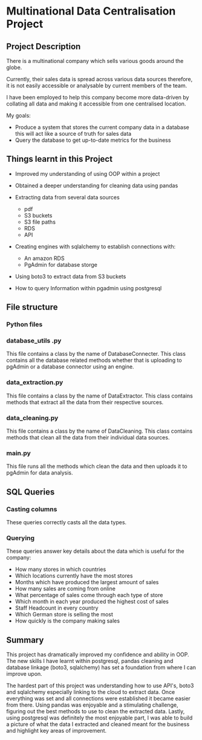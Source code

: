# Multinational Data Centralisation Project 


## Project Description
There is a multinational company which sells various goods around the globe.

Currently, their sales data is spread across various data sources therefore, it is not easily accessible or analysable by current members of the team. 

I have been employed to help this company become more data-driven by collating all data and making it accessible from one centralised location. 

My goals:
- Produce a system that stores the current company data in a database this will act like a source of truth for sales data
- Query the database to get up-to-date metrics for the business


## Things learnt in this Project
- Improved my understanding of using OOP within a project 

- Obtained a deeper understanding for cleaning data using pandas

- Extracting data from several data sources
    - pdf
    - S3 buckets 
    - S3 file paths
    - RDS 
    - API
- Creating engines with sqlalchemy to establish connections with:
    - An amazon RDS
    - PgAdmin for database storge

- Using boto3 to extract data from S3 buckets

- How to query Information within pgadmin using postgresql


## File structure

### Python files

### database_utils .py
This file contains a class by the name of DatabaseConnecter. This class contains all the database related methods whether that is uploading to pgAdmin or a database connector using an engine.

### data_extraction.py
This file contains a class by the name of DataExtractor. This class contains methods that extract all the data from their respective sources.

### data_cleaning.py
This file contains a class by the name of DataCleaning. This class contains methods that clean all the data from their individual data sources. 

### main.py
This file runs all the methods which clean the data and then uploads it to pgAdmin for data analysis.

## SQL Queries

### Casting columns
These queries correctly casts all the data types. 

### Querying
These queries answer key details about the data which is useful for the company:

- How many stores in which countries
- Which locations currently have the most stores
- Months which have produced the largest amount of sales
- How many sales are coming from online
- What percentage of sales come through each type of store
- Which month in each year produced the highest cost of sales
- Staff Headcount in every country
- Which German store is selling the most
- How quickly is the company making sales


## Summary

This project has dramatically improved my confidence and ability in OOP. The new skills I have learnt within postgresql, pandas cleaning and database linkage (boto3, sqlalchemy) has set a foundation from where I can improve upon. 

The hardest part of this project was understanding how to use API's, boto3 and sqlalchemy especially linking to the cloud to extract data. Once everything was set and all connections were established it became easier from there. Using pandas was enjoyable and a stimulating challenge, figuring out the best methods to use to clean the extracted data. Lastly, using postgresql was definitely the most enjoyable part, I was able to build a picture of what the data I extracted and cleaned meant for the business and highlight key areas of improvement. 